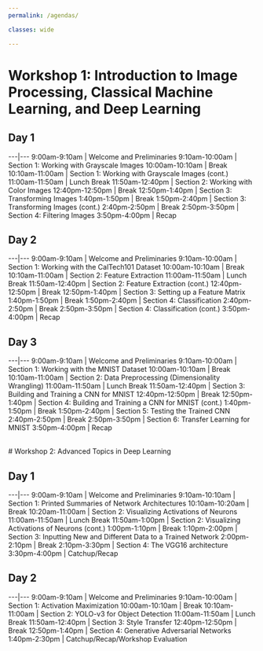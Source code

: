 ```yaml
---
permalink: /agendas/

classes: wide

---
```


# Workshop 1: Introduction to Image Processing, Classical Machine Learning, and Deep Learning

## Day 1

---|---
9:00am-9:10am	|	Welcome and Preliminaries 
9:10am-10:00am	| Section 1: Working with Grayscale Images
10:00am-10:10am	| Break
10:10am-11:00am	| Section 1: Working with Grayscale Images (cont.)
11:00am-11:50am	| Lunch Break
11:50am-12:40pm	| Section 2: Working with Color Images
12:40pm-12:50pm	| Break
12:50pm-1:40pm	|	Section 3: Transforming Images
1:40pm-1:50pm	|	Break
1:50pm-2:40pm	| Section 3: Transforming Images (cont.)
2:40pm-2:50pm | Break
2:50pm-3:50pm | Section 4: Filtering Images
3:50pm-4:00pm	|	Recap

## Day 2

---|---
9:00am-9:10am	|	Welcome and Preliminaries
9:10am-10:00am	|	Section 1: Working with the CalTech101 Dataset
10:00am-10:10am	| Break
10:10am-11:00am	| Section 2: Feature Extraction
11:00am-11:50am	| Lunch Break
11:50am-12:40pm	| Section 2: Feature Extraction (cont.)
12:40pm-12:50pm	| Break
12:50pm-1:40pm	|	Section 3: Setting up a Feature Matrix
1:40pm-1:50pm	|	Break
1:50pm-2:40pm	|	Section 4: Classification
2:40pm-2:50pm	|	Break
2:50pm-3:50pm	|	Section 4: Classification (cont.)
3:50pm-4:00pm	|	Recap

## Day 3

---|---
9:00am-9:10am	|	Welcome and Preliminaries
9:10am-10:00am	|	Section 1: Working with the MNIST Dataset
10:00am-10:10am	| Break
10:10am-11:00am	| Section 2: Data Preprocessing (Dimensionality Wrangling)
11:00am-11:50am	| Lunch Break
11:50am-12:40pm	| Section 3: Building and Training a CNN for MNIST
12:40pm-12:50pm	| Break
12:50pm-1:40pm	|	Section 4: Building and Training a CNN for MNIST (cont.)
1:40pm-1:50pm	|	Break
1:50pm-2:40pm	|	Section 5: Testing the Trained CNN
2:40pm-2:50pm	|	Break
2:50pm-3:50pm	|	Section 6: Transfer Learning for MNIST
3:50pm-4:00pm	|	Recap

<br>
# Workshop 2: Advanced Topics in Deep Learning

## Day 1

---|---
9:00am-9:10am	|	Welcome and Preliminaries
9:10am-10:10am	|	Section 1: Printed Summaries of Network Architectures
10:10am-10:20am	| Break
10:20am-11:00am	| Section 2: Visualizing Activations of Neurons
11:00am-11:50am	| Lunch Break
11:50am-1:00pm	|	Section 2: Visualizing Activations of Neurons (cont.)
1:00pm-1:10pm	|	Break
1:10pm-2:00pm	|	Section 3: Inputting New and Different Data to a Trained Network
2:00pm-2:10pm	|	Break
2:10pm-3:30pm	|	Section 4: The VGG16 architecture
3:30pm-4:00pm	|	Catchup/Recap

## Day 2

---|---
9:00am-9:10am	|	Welcome and Preliminaries
9:10am-10:00am	|	Section 1: Activation Maximization
10:00am-10:10am	| Break
10:10am-11:00am	| Section 2: YOLO-v3 for Object Detection
11:00am-11:50am	|	Lunch Break
11:50am-12:40pm	|	Section 3: Style Transfer
12:40pm-12:50pm	|	Break
12:50pm-1:40pm  | Section 4: Generative Adversarial Networks
1:40pm-2:30pm	|	Catchup/Recap/Workshop Evaluation


